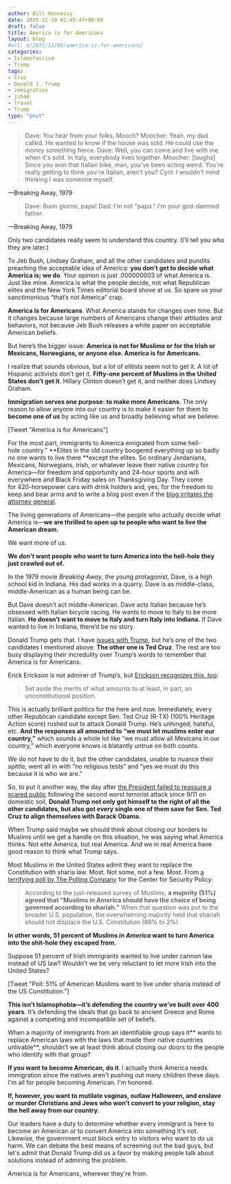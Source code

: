 ```yaml
---
author: Bill Hennessy
date: 2015-12-10 01:45:47+00:00
draft: false
title: America is for Americans
layout: blog
#url: e/2015/12/09/america-is-for-americans/
categories:
- Islamofascism
- Trump
tags:
- Cruz
- Donald J. Trump
- immigration
- jihad
- travel
- Trump
type: "post"
---
```


> Dave: You hear from your folks, Mooch?
Moocher: Yeah, my dad called. He wanted to know if the house was sold. He could use the money something fierce.
Dave: Well, you can come and live with me when it's sold. In Italy, everybody lives together.
Moocher: [laughs] Since you won that Italian bike, man, you've been acting weird. You're really getting to think you're Italian, aren't you?
Cyril: I wouldn't mind thinking I was someone myself.

—Breaking Away, 1979





> Dave: Buon giorno, papa!
Dad: I'm not "papa." I'm your god-damned father.

—Breaking Away, 1979



Only two candidates really seem to understand this country. (I’ll tell you who they are later.)

To Jeb Bush, Lindsey Graham, and all the other candidates and pundits preaching the acceptable idea of America: **you don’t get to decide what America is; we do**. Your opinion is just .000000003 of what America is. Just like mine. America is what the people decide, not what Republican elites and the New York Times editorial board shove at us. So spare us your sanctimonious “that’s not America” crap.

**America is for Americans**. What America stands for changes over time. But it changes because large numbers of Americans change their attitudes and behaviors, not because Jeb Bush releases a white paper on acceptable American beliefs.

But here’s the bigger issue: **America is not for Muslims or for the Irish or Mexicans, Norwegians, or anyone else. America is for Americans.**

I realize that sounds obvious, but a lot of elitists seem not to get it. A lot of Hispanic activists don’t get it. **Fifty-one percent of Muslims in the United States don’t get it**. Hillary Clinton doesn’t get it, and neither does Lindsey Graham.

**Immigration serves one purpose: to make more Americans**. The only reason to allow anyone into our country is to make it easier for them to **become one of us** by acting like us and broadly believing what we believe.

[Tweet "America is for Americans"]

For the most part, immigrants to America emigrated from some hell-hole country.” **Elites in the old country boogered everything up so badly no one wants to live there **except the elites. So ordinary Jordanians, Mexicans, Norwegians, Irish, or whatever leave their native country for America—for freedom and opportunity and 24-hour sports and wifi everywhere and Black Friday sales on Thanksgiving Day. They come for 420-horsepower cars with drink holders and, yes, for the freedom to keep and bear arms and to write a blog post even if the [blog irritates the attorney general](https://hennessysview.com/2015/12/06/i-could-go-to-jail-for-this-post/).

The living generations of Americans—the people who actually decide what America is—**we are thrilled to open up to people who want to live the American dream.**

We want more of us.

**We _don’t_ want people who want to turn America into the hell-hole they just crawled out of.**

In the 1979 movie _Breaking Away_, the young protagonist, Dave, is a high school kid in Indiana. His dad works in a quarry. Dave is as middle-class, middle-American as a human being can be.

But Dave doesn’t act middle-American. Dave acts Italian because he’s obsessed with Italian bicycle racing. He wants to move to Italy to be more Italian. **He doesn’t want to move to Italy and turn Italy into Indiana.** If Dave wanted to live in Indiana, there’d be no story.

Donald Trump gets that. I have [issues with Trump](https://hennessysview.com/2015/08/24/trump-good-bad-and-ugly/), but he’s one of the two candidates I mentioned above. **The other one is Ted Cruz**. The rest are too busy displaying their incredulity over Trump’s words to remember that America is for Americans.

Erick Erickson is not admirer of Trump’s, but [Erickson recognizes this, too](https://www.redstate.com/2015/12/07/this-is-a-brilliant-move-by-donald-trump/):



> Set aside the merits of what amounts to at least, in part, an unconstitutional position.

This is actually brilliant politics for the here and now. Immediately, every other Republican candidate except Sen. Ted Cruz (R-TX) (100% Heritage Action score) rushed out to attack Donald Trump. He’s unhinged, hateful, etc. **And the responses all amounted to “we must let muslims enter our country,”** which sounds a whole lot like “we must allow all Mexicans in our country,” which everyone knows is blatantly untrue on both counts.

We do not have to do it, but the other candidates, unable to nuance their spittle, went all in with “no religious tests” and “yes we must do this because it is who we are.”

So, to put it another way, the day after [the President failed to reassure a scared public](https://hennessysview.com/2015/12/06/the-unbearable-lightness-of-being-there/) following the second worst terrorist attack since 9/11 on domestic soil, **Donald Trump not only got himself to the right of all the other candidates, but also got every single one of them save for Sen. Ted Cruz to align themselves with Barack Obama.**



When Trump said maybe we should think about closing our borders to Muslims until we get a handle on this situation, he was saying what America thinks. Not elite America, but real America. And we in real America have good reason to think what Trump says.

Most Muslims in the United States admit they want to replace the Constitution with sharia law. Most. Not some, not a few. Most. From [a terrifying poll by The Polling Company](https://www.centerforsecuritypolicy.org/2015/06/23/nationwide-poll-of-us-muslims-shows-thousands-support-shariah-jihad/) for the Center for Security Policy:



> According to the just-released survey of Muslims, **a majority (51%) agreed that “Muslims in America should have the choice of being governed according to shariah.”** When that question was put to the broader U.S. population, the overwhelming majority held that shariah should not displace the U.S. Constitution (86% to 2%).



**In other words, 51 percent of Muslims _in America_ want to turn America into the shit-hole they escaped from.**

Suppose 51 percent of Irish immigrants wanted to live under cannon law instead of US law? Wouldn’t we be very reluctant to let more Irish into the United States?

[Tweet "Poll: 51% of American Muslims want to live under sharia instead of the US Constitution."]

**This isn’t Islamophobia—it’s defending the country we’ve built over 400 years**. It’s defending the ideals that go back to ancient Greece and Rome against a competing and incompatible set of beliefs.

When a majority of immigrants from an identifiable group says it** wants to replace American laws with the laws that made their native countries unlivable**, shouldn’t we at least think about closing our doors to the people who identify with that group?

**If you want to become American, do it**. I actually think America needs immigration since the natives aren't pushing out many children these days. I'm all for people becoming American. I'm honored.

**If, however, you want to mutilate vaginas, outlaw Halloween, and enslave or murder Christians and Jews who won’t convert to your religion, stay the hell away from our country**.

Our leaders have a duty to determine whether every immigrant is here to become an American or to convert America into something it's not. Likewise, the government must block entry to visitors who want to do us harm. We can debate the best means of screening out the bad guys, but let's admit that Donald Trump did us a favor by making people talk about solutions instead of admiring the problem.

America is for Americans, wherever they're from.
